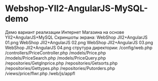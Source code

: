 # Webshop-YII2-AngularJS-MySQL-demo
Демо вариант реализации Интернет Магазина на основе YII2+AngularJS+MySQL
Скриншоты экрана:
	WebShop JII2+AngularJS 01.png
	WebShop JII2+AngularJS 02.png
	WebShop JII2+AngularJS 03.png
	WebShop JII2+AngularJS 04.png
струтура директории:
	/config/web.php
	/controllers/PriceController.php
	/models/Price.php
	/models/PriceSearch.php
	/models/PriceQuery.php
	/repositories/Getglnprice.php
	/repositories/Getsorts.php
	/repositories/Gettypes.php
	/repositories/Putorders.php
	/views/price/flwr.php
/web/js/appfl
